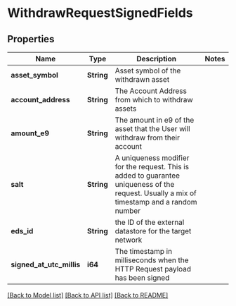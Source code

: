 # WithdrawRequestSignedFields

## Properties

Name | Type | Description | Notes
------------ | ------------- | ------------- | -------------
**asset_symbol** | **String** | Asset symbol of the withdrawn asset | 
**account_address** | **String** | The Account Address from which to withdraw assets | 
**amount_e9** | **String** | The amount in e9 of the asset that the User will withdraw from their account | 
**salt** | **String** | A uniqueness modifier for the request. This is added to guarantee uniqueness of the request. Usually a mix of timestamp and a random number | 
**eds_id** | **String** | the ID of the external datastore for the target network | 
**signed_at_utc_millis** | **i64** | The timestamp in milliseconds when the HTTP Request payload has been signed | 

[[Back to Model list]](../README.md#documentation-for-models) [[Back to API list]](../README.md#documentation-for-api-endpoints) [[Back to README]](../README.md)


